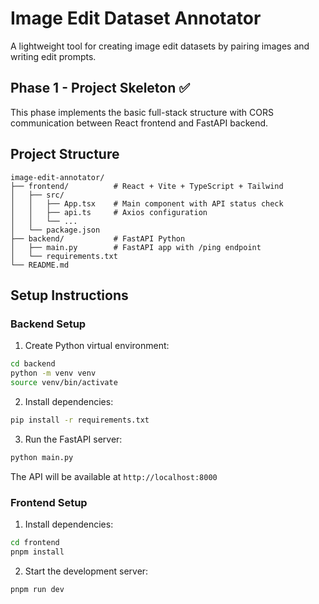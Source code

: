 # Image Edit Dataset Annotator

A lightweight tool for creating image edit datasets by pairing images and writing edit prompts.

## Phase 1 - Project Skeleton ✅

This phase implements the basic full-stack structure with CORS communication between React frontend and FastAPI backend.

## Project Structure

```
image-edit-annotator/
├── frontend/          # React + Vite + TypeScript + Tailwind
│   ├── src/
│   │   ├── App.tsx    # Main component with API status check
│   │   ├── api.ts     # Axios configuration
│   │   └── ...
│   └── package.json
├── backend/           # FastAPI Python
│   ├── main.py        # FastAPI app with /ping endpoint
│   └── requirements.txt
└── README.md
```

## Setup Instructions

### Backend Setup

1. Create Python virtual environment:

```bash
cd backend
python -m venv venv
source venv/bin/activate 
```

2. Install dependencies:

```bash
pip install -r requirements.txt
```

3. Run the FastAPI server:

```bash
python main.py
```

The API will be available at `http://localhost:8000`

### Frontend Setup

1. Install dependencies:

```bash
cd frontend
pnpm install
```

2. Start the development server:

```bash
pnpm run dev
```
